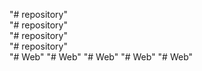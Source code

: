 "# repository"  
"# repository"  
"# repository"  
"# repository"  
"# Web" 
"# Web" 
"# Web" 
"# Web" 
"# Web" 
